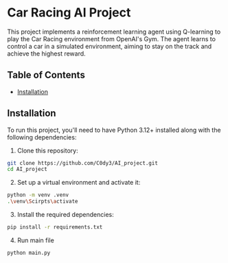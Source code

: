 # Car Racing AI Project

This project implements a reinforcement learning agent using Q-learning to play the Car Racing environment from OpenAI's Gym. The agent learns to control a car in a simulated environment, aiming to stay on the track and achieve the highest reward.

## Table of Contents

- [Installation](#installation)

## Installation

To run this project, you'll need to have Python 3.12+ installed along with the following dependencies:

1. Clone this repository:
 ```bash
git clone https://github.com/C0dy3/AI_project.git
cd AI_project
```
2.  Set up a virtual environment and activate it:
```bash
python -m venv .venv
.\venv\Scirpts\activate
```
3. Install the required dependencies:
```bash
pip install -r requirements.txt
```
4. Run main file
```bash
python main.py
```

